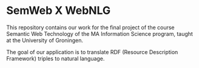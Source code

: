 # SemWeb X WebNLG

This repository contains our work for the final project of the course 
Semantic Web Technology of the MA Information Science program, taught at the
 University of Groningen.
 
The goal of our application is to translate RDF (Resource Description Framework)
 triples to natural language.